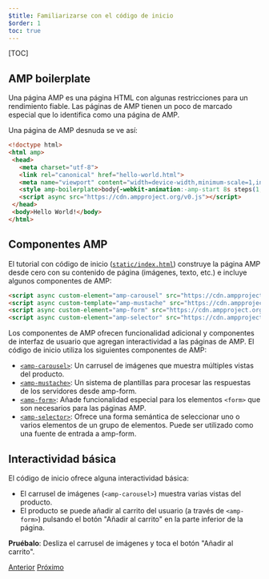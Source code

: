 ```yaml
---
$title: Familiarizarse con el código de inicio
$order: 1
toc: true
---
```


[TOC]

## AMP boilerplate
Una página AMP es una página HTML con algunas restricciones para un rendimiento fiable. Las páginas de AMP tienen un poco de marcado especial que lo identifica como una página de AMP.

Una página de AMP desnuda se ve así:

```html
<!doctype html>
<html amp>
 <head>
   <meta charset="utf-8">
   <link rel="canonical" href="hello-world.html">
   <meta name="viewport" content="width=device-width,minimum-scale=1,initial-scale=1">
   <style amp-boilerplate>body{-webkit-animation:-amp-start 8s steps(1,end) 0s 1 normal both;-moz-animation:-amp-start 8s steps(1,end) 0s 1 normal both;-ms-animation:-amp-start 8s steps(1,end) 0s 1 normal both;animation:-amp-start 8s steps(1,end) 0s 1 normal both}@-webkit-keyframes -amp-start{from{visibility:hidden}to{visibility:visible}}@-moz-keyframes -amp-start{from{visibility:hidden}to{visibility:visible}}@-ms-keyframes -amp-start{from{visibility:hidden}to{visibility:visible}}@-o-keyframes -amp-start{from{visibility:hidden}to{visibility:visible}}@keyframes -amp-start{from{visibility:hidden}to{visibility:visible}}</style><noscript><style amp-boilerplate>body{-webkit-animation:none;-moz-animation:none;-ms-animation:none;animation:none}</style></noscript>
   <script async src="https://cdn.ampproject.org/v0.js"></script>
 </head>
 <body>Hello World!</body>
</html>
```

## Componentes AMP

El tutorial con código de inicio ([`static/index.html`](https://github.com/googlecodelabs/advanced-interactivity-in-amp/blob/master/static/index.html)) construye la página AMP desde cero con su contenido de página (imágenes, texto, etc.) e incluye algunos componentes de AMP:

```html
<script async custom-element="amp-carousel" src="https://cdn.ampproject.org/v0/amp-carousel-0.1.js"></script>
<script async custom-template="amp-mustache" src="https://cdn.ampproject.org/v0/amp-mustache-0.1.js"></script>
<script async custom-element="amp-form" src="https://cdn.ampproject.org/v0/amp-form-0.1.js"></script>
<script async custom-element="amp-selector" src="https://cdn.ampproject.org/v0/amp-selector-0.1.js"></script>
```

Los componentes de AMP ofrecen funcionalidad adicional y componentes de interfaz de usuario que agregan interactividad a las páginas de AMP. El código de inicio utiliza los siguientes componentes de AMP:

- [`<amp-carousel>`](https://www.ampproject.org/docs/reference/components/amp-carousel.html): Un carrusel de imágenes que muestra múltiples vistas del producto.
- [`<amp-mustache>`](https://www.ampproject.org/docs/reference/components/amp-mustache.html): Un sistema de plantillas para procesar las respuestas de los servidores desde amp-form.
- [`<amp-form>`](https://www.ampproject.org/docs/reference/components/amp-form.html): Añade funcionalidad especial para los elementos `<form>` que son necesarios para las páginas AMP.
- [`<amp-selector>`](https://www.ampproject.org/docs/reference/components/amp-form.html): Ofrece una forma semántica de seleccionar uno o varios elementos de un grupo de elementos. Puede ser utilizado como una fuente de entrada a amp-form.

## Interactividad básica

El código de inicio ofrece alguna interactividad básica:

- El carrusel de imágenes (`<amp-carousel>`) muestra varias vistas del producto.
- El producto se puede añadir al carrito del usuario (a través de `<amp-form>`) pulsando el botón "Añadir al carrito" en la parte inferior de la página.


**Pruébalo**: Desliza el carrusel de imágenes y toca el botón "Añadir al carrito".

<div class="prev-next-buttons">
  <a class="button prev-button" href="/es/docs/interaction_dynamic/interactivity/prereqs-setup.html"><span class="arrow-prev">Anterior</span></a>
  <a class="button next-button" href="/es/docs/interaction_dynamic/interactivity/advanced-interactivity.html"><span class="arrow-next">Próximo</span></a>
</div>

